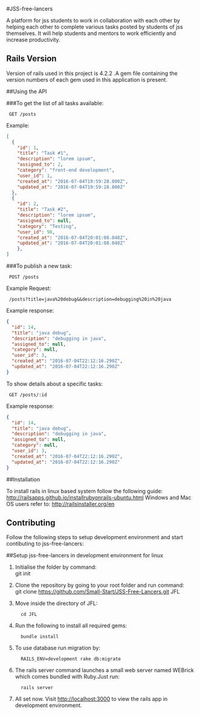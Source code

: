 #JSS-free-lancers

A platform for jss students to work in collaboration with each other by helping each other to complete various tasks posted by students of jss themselves. It will help students and mentors to work efficiently and increase productivity. 

## Rails Version
Version of rails used in this project is 4.2.2 .A gem file containing the version numbers of each gem used in this application is present. 

##Using the API

###To get the list of all tasks available:
     
     GET /posts
        
Example:

```json
[
  {
    "id": 1,
    "title": "Task #1",
    "description": "lorem ipsum",
    "assigned_to": 2,
    "category": "front-end development",
    "user_id": 1,
    "created_at": "2016-07-04T19:59:28.800Z",
    "updated_at": "2016-07-04T19:59:28.800Z"
  },
  {
    "id": 2,
    "title": "Task #2",
    "description": "lorem ipsum",
    "assigned_to": null,
    "category": "Testing",
    "user_id": 98,
    "created_at": "2016-07-04T20:01:08.048Z",
    "updated_at": "2016-07-04T20:01:08.048Z"
    },
]
```

###To publish a new task:
     
     POST /posts

Example Request: 
    
     /posts?title=java%20debug&&description=debugging%20in%20java

Example response:
```json
{
  "id": 14,
  "title": "java debug",
  "description": "debugging in java",
  "assigned_to": null,
  "category": null,
  "user_id": 3,
  "created_at": "2016-07-04T22:12:16.290Z",
  "updated_at": "2016-07-04T22:12:16.290Z"
}
```
To show details about a specific tasks:
      
     GET /posts/:id

Example response:
```json
{
  "id": 14,
  "title": "java debug",
  "description": "debugging in java",
  "assigned_to": null,
  "category": null,
  "user_id": 3,
  "created_at": "2016-07-04T22:12:16.290Z",
  "updated_at": "2016-07-04T22:12:16.290Z"
}
```

##Installation

To install rails in linux based system follow the following guide: http://railsapps.github.io/installrubyonrails-ubuntu.html
Windows and Mac OS users refer to: http://railsinstaller.org/en 

## Contributing
Follow the following steps to setup development environment and start contibuting to jss-free-lancers:

##Setup jss-free-lancers in development environment for linux

1. Initialise the folder by command:     
         git init

1. Clone the repository by going to your root folder and run command:     
         git clone https://github.com/Small-Start/JSS-Free-Lancers.git JFL

2. Move inside the directory of JFL:
         
         cd JFL

3. Run the following to install all required gems:
         
         bundle install

4. To use database run migration by:
         
         RAILS_ENV=development rake db:migrate

5. The rails server command launches a small web server named WEBrick which comes bundled with Ruby.Just run:
         
         rails server

6. All set now. Visit [http://localhost:3000][localhost] to view the rails app in development environment.

[localhost]: http://localhost:3000
